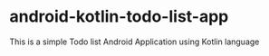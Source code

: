 # android-kotlin-todo-list-app
This is a simple Todo list Android Application using Kotlin language
